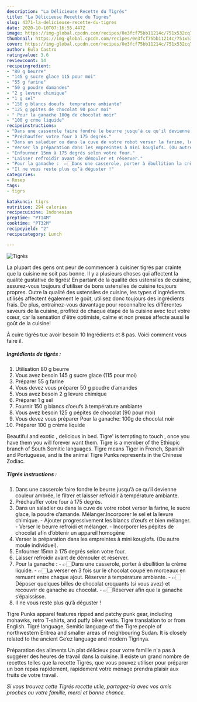 ```yaml
---
description: "La Délicieuse Recette du Tigrés"
title: "La Délicieuse Recette du Tigrés"
slug: 4371-la-delicieuse-recette-du-tigres
date: 2020-10-10T07:16:55.447Z
image: https://img-global.cpcdn.com/recipes/0e3fcf75bb11214c/751x532cq70/tigres-photo-principale-de-la-recette.jpg
thumbnail: https://img-global.cpcdn.com/recipes/0e3fcf75bb11214c/751x532cq70/tigres-photo-principale-de-la-recette.jpg
cover: https://img-global.cpcdn.com/recipes/0e3fcf75bb11214c/751x532cq70/tigres-photo-principale-de-la-recette.jpg
author: Eula Castro
ratingvalue: 3.6
reviewcount: 14
recipeingredient:
- "80 g beurre"
- "145 g sucre glace 115 pour moi"
- "55 g farine"
- "50 g poudre damandes"
- "2 g levure chimique"
- "1 g sel"
- "150 g blancs doeufs  temprature ambiante"
- "125 g ppites de chocolat 90 pour moi"
- " Pour la ganache 100g de chocolat noir"
- "100 g crme liquide"
recipeinstructions:
- "Dans une casserole faire fondre le beurre jusqu’à ce qu’il devienne couleur ambrée, le filtrer et laisser refroidir à température ambiante."
- "Préchauffer votre four à 175 degrés."
- "Dans un saladier ou dans la cuve de votre robot verser la farine, le sucre glace, la poudre d’amande. Mélanger.Incorporer le sel et la levure chimique. Ajouter progressivement les blancs d’œufs et bien mélanger. Verser le beurre refroidi et mélanger. Incorporer les pépites de chocolat afin d’obtenir un appareil homogène"
- "Verser la préparation dans les empreintes à mini kouglofs. (Ou autre moule individuel)."
- "Enfourner 15mn à 175 degrés selon votre four."
- "Laisser refroidir avant de démouler et réserver."
- "Pour la ganache :  👉🏻Dans une casserole, porter à ébullition la crème liquide. 👉🏻La verser en 3 fois sur le chocolat coupé en morceaux en remuant entre chaque ajout. Réserver à température ambiante. 👉🏻Déposer quelques billes de chocolat croquants (si vous avez) et recouvrir de ganache au chocolat. 👉🏻Réserver afin que la ganache s’épaississe."
- "Il ne vous reste plus qu’à déguster !"
categories:
- Resep
tags:
- tigrs

katakunci: tigrs 
nutrition: 294 calories
recipecuisine: Indonesian
preptime: "PT14M"
cooktime: "PT32M"
recipeyield: "2"
recipecategory: Lunch

---
```



![Tigrés](https://img-global.cpcdn.com/recipes/0e3fcf75bb11214c/751x532cq70/tigres-photo-principale-de-la-recette.jpg)

La plupart des gens ont peur de commencer à cuisiner tigrés par crainte que la cuisine ne soit pas bonne. Il y a plusieurs choses qui affectent la qualité gustative de tigrés! En partant de la qualité des ustensiles de cuisine, assurez-vous toujours d'utiliser de bons ustensiles de cuisine toujours propres. Outre la qualité des ustensiles de cuisine, les types d'ingrédients utilisés affectent également le goût, utilisez donc toujours des ingrédients frais. De plus, entraînez-vous davantage pour reconnaître les différentes saveurs de la cuisine, profitez de chaque étape de la cuisine avec tout votre cœur, car la sensation d'être optimiste, calme et non pressé affecte aussi le goût de la cuisine!

<!--inarticleads1-->

À cuire tigrés tue avoir besoin 10 Ingrédients et 8 pas. Voici comment vous faire il.

##### Ingrédients de tigrés :

1. Utilisation 80 g beurre
1. Vous avez besoin 145 g sucre glace (115 pour moi)
1. Préparer 55 g farine
1. Vous devez vous préparer 50 g poudre d’amandes
1. Vous avez besoin 2 g levure chimique
1. Préparer 1 g sel
1. Fournir 150 g blancs d’oeufs à température ambiante
1. Vous avez besoin 125 g pépites de chocolat (90 pour moi)
1. Vous devez vous préparer  Pour la ganache: 100g de chocolat noir
1. Préparer 100 g crème liquide


Beautiful and exotic , delicious in bed. Tigre&#39; is tempting to touch , once you have them you will forever want them. Tigre is a member of the Ethiopic branch of South Semitic languages. Tigre means Tiger in French, Spanish and Portuguese, and is the animal Tigre Punks represents in the Chinese Zodiac. 

<!--inarticleads2-->

##### Tigrés instructions :

1. Dans une casserole faire fondre le beurre jusqu’à ce qu’il devienne couleur ambrée, le filtrer et laisser refroidir à température ambiante.
1. Préchauffer votre four à 175 degrés.
1. Dans un saladier ou dans la cuve de votre robot verser la farine, le sucre glace, la poudre d’amande. Mélanger.Incorporer le sel et la levure chimique. - Ajouter progressivement les blancs d’œufs et bien mélanger. - Verser le beurre refroidi et mélanger. - Incorporer les pépites de chocolat afin d’obtenir un appareil homogène
1. Verser la préparation dans les empreintes à mini kouglofs. (Ou autre moule individuel).
1. Enfourner 15mn à 175 degrés selon votre four.
1. Laisser refroidir avant de démouler et réserver.
1. Pour la ganache :  - 👉🏻Dans une casserole, porter à ébullition la crème liquide. - 👉🏻La verser en 3 fois sur le chocolat coupé en morceaux en remuant entre chaque ajout. Réserver à température ambiante. - 👉🏻Déposer quelques billes de chocolat croquants (si vous avez) et recouvrir de ganache au chocolat. - 👉🏻Réserver afin que la ganache s’épaississe.
1. Il ne vous reste plus qu’à déguster !


Tigre Punks apparel features ripped and patchy punk gear, including mohawks, retro T-shirts, and puffy biker vests. Tigre translation to or from English. Tigré language, Semitic language of the Tigre people of northwestern Eritrea and smaller areas of neighbouring Sudan. It is closely related to the ancient Geʿez language and modern Tigrinya. 

<!--inarticleads1-->

<p>
Préparation des aliments Un plat délicieux pour votre famille n'a pas à suggérer des heures de travail dans la cuisine. Il existe un grand nombre de recettes telles que la recette Tigrés, que vous pouvez utiliser pour préparer un bon repas rapidement, rapidement votre ménage prendra plaisir aux fruits de votre travail.
</p>

<p>
<i>Si vous trouvez cette Tigrés recette utile, partagez-la avec vos amis proches ou votre famille, merci et bonne chance.</i>
</p>
